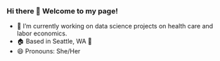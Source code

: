 ### Hi there 👋 Welcome to my page!

- 🔭 I’m currently working on data science projects on health care and labor economics.
- :house: Based in Seattle, WA :evergreen_tree:
- 😄 Pronouns: She/Her
 

<!--
**spnamingit/spnamingit** is a ✨ _special_ ✨ repository because its `README.md` (this file) appears on your GitHub profile.

- 🔭 I’m currently working on data science projects on health care and labor economics.
- :house: Based in Seattle, WA :evergreen_tree:
- 😄 Pronouns: She/Her
- ⚡ Fun fact: Found myself in a lot of Dahlia and Hosta-grower groups in social media. 
-->
